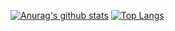[![Anurag's github stats](https://github-readme-stats.vercel.app/api?username=jeffreythecoder&count_private=true&show_icons=true&theme=gradient&hide=issues)](https://github.com/anuraghazra/github-readme-stats)
[![Top Langs](https://github-readme-stats.vercel.app/api/top-langs/?username=anuraghazra)](https://github.com/anuraghazra/github-readme-stats)
